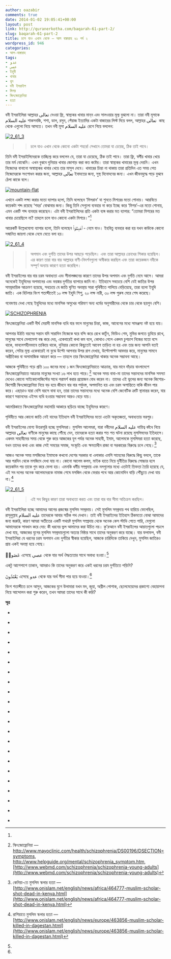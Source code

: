 ```yaml
---
author: oazabir
comments: true
date: 2014-01-02 19:05:41+00:00
layout: post
link: http://quranerkotha.com/baqarah-61-part-2/
slug: baqarah-61-part-2
title: চলে যাও এখান থেকে — আল বাক্বারাহ ৬১ পর্ব ২
wordpress_id: 946
categories:
- আল-বাক্বারাহ
tags:
- عدو
- عصي
- ইহুদী
- খাবার
- খুন
- বনী ইসরাইল
- মিশর
- স্কিৎজোফ্রেনিয়া
- হত্যা
---
```


বনী ইসরাইলিরা আল্লাহর تعالى দেওয়া ফ্রি, স্বাস্থ্যকর খাবার মান্‌ন এবং সালওয়ার মূল্য বুঝলো না। তারা নবী মূসাকে عليه السلام শাকসবজি, শশা, ডাল, রসুন, পেঁয়াজ ইত্যাদির একটা বাজারের লিস্ট দিয়ে বলল, আল্লাহর تعالى  কাছ থেকে এগুলো নিয়ে আসতে। তখন নবী মূসা عليه السلام রেগে গিয়ে বললেন:




[![2_61_3](http://quranerkotha.com/wp-content/uploads/2013/12/2_61_3-e1388525297306.png)](http://quranerkotha.com/wp-content/uploads/2013/12/2_61_3-e1388525297306.png)





<blockquote>

> 
> চলে যাও এখান থেকে কোনো একটা শহরে! সেখানে তোমরা যা চেয়েছ, ঠিক তাই পাবে।
> 
> 
</blockquote>




তিনি বনী ইসরাইলিদেরকে তাচ্ছিল্য করে বললেন যে, তারা যা চেয়েছে, ঠিক তাই পাবে। তারা ফ্রি, স্বর্গীয় খাবার খেয়ে তার মর্ম বোঝেনি। এখন বুঝবে দুনিয়ার খাবার জোগাড় করা কত কষ্টের। তারা স্বাস্থ্যকর খাবারের মূল্য দেয়নি। এখন নিজেদের বানানো অস্বাস্থ্যকর খাবার খেয়ে তার মাসুল দেবে। খাবারের চিন্তা না থাকায় তারা প্রতিদিন এত সময় পেত নিজেদেরকে সংশোধন করার জন্য, আল্লাহর تعالى ইবাদতের জন্য, সুস্থ বিনোদনের জন্য। এখন জীবনযুদ্ধে পড়ে বুঝবে ঠেলা কাকে বলে।<!-- more -->




[![mountain-flat](http://quranerkotha.com/wp-content/uploads/2013/12/mountain-flat.jpg)](http://quranerkotha.com/wp-content/uploads/2013/12/mountain-flat.jpg)




এখানে একটা লক্ষ্য করার মতো ব্যাপার হলো, তিনি বলেছেন ‘মিসরান’ যা শুনতে মিশরের মতো শোনায়। আরবিতে কয়েকটা শব্দ রয়েছে ‘শহর’ বোঝাবার জন্য। কিন্তু তিনি সেগুলো ব্যবহার না করে ইচ্ছে করে ‘মিশর’-এর মতো শোনায়, এমন একটি শব্দ ব্যবহার করেছেন। এটা বনী ইসরাইলিদের প্রতি একটা ব্যঙ্গ করার মত ব্যাপার: “তোমরা মিশরের মত খাবার চেয়েছিলে না? তাহলে চলে যাও কোনো একটা মিশরে।”[^১]




আরেকটি উল্লেখযোগ্য ব্যাপার হলো, তিনি বলেছেন ٱهْبِطُوا۟ - নেমে যাও। ইহবিতু ব্যবহার করা হয় যখন কাউকে কোনো সন্মানিত জায়গা থেকে নেমে যেতে বলা হয়।
[^^২]: আদমকে عليه السلام আল্লাহ تعالى ইহবিতু বলে নেমে যেতে বলেছিলেন। শয়তানকেও তিনি ইহবিতু বলে নেমে যেতে বলেছিলেন। এটি একটি অপমানকর নির্দেশ। অনেকটা “বের হও এখান থেকে, তুমি এর যোগ্য নও” – এই ধরনের নির্দেশ।
[^১]: 




[![2_61_4](http://quranerkotha.com/wp-content/uploads/2013/12/2_61_4.png)](http://quranerkotha.com/wp-content/uploads/2013/12/2_61_4.png)





<blockquote>

> 
> অপমান এবং দুর্গতি তাদের উপর আছড়ে পড়েছিল। এবং তারা আল্লাহর ক্রোধের শিকার হয়েছিল। এর কারণ তারা বার বার আল্লাহর বাণী-নিদর্শনগুলো অস্বীকার করছিল এবং তারা কয়েকজন নবীকে সম্পূর্ণ অন্যায় কারণে হত্যা করেছিল।
> 
> 
</blockquote>




বনী ইসরাইলের বার বার চরম অবাধ্যতা এবং সীমালঙ্ঘনের কারণে তাদের উপর অপমান এবং দুর্গতি নেমে আসে। আমরা অনেকেই ইহুদিদের অপমানের এবং ভয়ঙ্কর দুর্গতির ব্যাপারে জানি না। ইতিহাসে সবচেয়ে বেশি যেই জাতির উপর সাম্প্রদায়িক আক্রমণ হয়েছে, সবচেয়ে যে জাতি ঘৃণিত অবস্থায় সারা পৃথিবীতে পালিয়ে বেড়িয়েছে, তারা হলো ইহুদি জাতি। এক হিটলার বিংশ শতাব্দীতেই ১০ লক্ষ ইহুদি শিশু, ২০ লক্ষ নারী, ৩০ লক্ষ পুরুষ মেরে শেষ করেছে।
[^^১৪]: ইতিহাসে এরচেয়ে বর্বর গণহত্যা আর একটিও নেই, এবং আমরা মুসলিমরা এই ঘটনার প্রতি চরম ঘৃণা প্রদর্শন করি। কু’রআন কোনোভাবেই নিরীহ মানুষ হত্যা সমর্থন করে না, এমনকি সেটা সশস্ত্র জিহাদের সময়ও নয়। সেটা যে ধর্মের মানুষই হোক না কেন।[^১৩]




গবেষণায় দেখা গেছে ইহুদিদের মধ্যে মানসিক অসুখের পরিমাণ অন্য ধর্মের অনুসারীদের থেকে চার থেকে ছয়গুন বেশি।
[^^১৫]: শুধু তাই নয়, দেখা গেছে খ্রিস্টানদের তুলনায় চারগুণ বেশি ইহুদি মানুষ মানসিকভাবে ভারসাম্যহীন।
[^^১৫]: আমেরিকার জার্নাল অফ সাইকিয়াট্রি প্রকাশিত ডঃ আর্নল্ড এর একটি জার্নালে ভয়ঙ্কর সব গবেষণার ফলাফল প্রকাশ পেয়েছে। সেই জার্নাল অনুসারে আমেরিকায় মানসিকভাবে অসুস্থ মানুষের সংখ্যা ইহুদি জনসংখ্যা বৃদ্ধির সাথে আশংকাজনক হারে বেড়ে চলেছে।
[^^১৬]: তিনি বের করেছেন: ইহুদিদের মধ্যে স্কিৎজোফ্রেনিয়া অনেক বেশি এবং প্রতিটি ইহুদি সন্তান জেনেটিকভাবে স্কিৎজোফ্রেনিয়ার সম্ভাবনা নিয়ে জন্মায়।




[![SCHIZOPHRENIA](http://quranerkotha.com/wp-content/uploads/2013/12/SCHIZOPHRENIA.jpg)](http://quranerkotha.com/wp-content/uploads/2013/12/SCHIZOPHRENIA.jpg)




স্কিৎজোফ্রেনিয়া একটি দীর্ঘ মেয়াদী মানসিক ব্যধি যার ফলে মানুষের চিন্তা, কাজ, আবেগের মধ্যে সামঞ্জস্য নষ্ট হয়ে যায়।
[^^২১]: তখন মানুষ বাস্তবতা থেকে পালিয়ে নিজের কল্পনার জগতে ডুবে থাকতে চায়। সে আশেপাশের মানুষ এবং ঘটনাকে ভুলভাবে দেখে এবং তা থেকে ভুল সিদ্ধান্তে পৌঁছে গিয়ে অপ্রীতিকর প্রতিক্রিয়া দেখায়।[^২১]




আপনার উঠতি বয়সের সন্তান যদি সারাদিন নিজেকে ঘরে বন্দি করে রেখে কার্টুন, ভিডিও গেম, মুভির জগতে ডুবিয়ে রাখে, মানুষের সাথে মেলামেশা বন্ধ করে দেয়, একেবারেই কথা কম বলে, কোথাও গেলে একদম চুপচাপ নিজের মতো বসে থাকে, ভাবলেশহীনভাবে তাকিয়ে থাকে, দুনিয়ার কোনো কিছুতেই আবেগ তাড়িত না হয় এবং তার জন্য আপনি যতই করেন, সেটার মূল্য একেবারেই না বুঝে উল্টো আপনার উপর রাগ দেখায়, উল্টোপাল্টা আবদার করে, মানুষের সামনে অপ্রীতিকর বা অসামাজিক আচরণ করে — তাহলে তার স্কিৎজোফ্রেনিয়া থাকার অনেক সম্ভাবনা আছে।
[^^২১]: এর সাথে যদি তার মনে রাখার ক্ষমতা কমে যায়, কাজে মনোযোগ দিতে না পারে, পড়ালেখা খারাপ হতে থাকে, তাহলে তার স্কিৎজোফ্রেনিয়া যথেষ্ট এডভান্সড পর্যায়ে থাকার সম্ভাবনা অনেক বেশি।




আজকে পৃথিবীতে গড়ে প্রতি ১০০ জনের মধ্যে ১ জন স্কিৎজোফ্রেনিয়াতে আক্রান্ত, যার মানে দাঁড়ায় বাংলাদেশে স্কিৎজোফ্রেনিয়াতে আক্রান্ত মানুষের সংখ্যা ১৬ লাখ হতে পারে।[^২১] অনেক সময় বাবা-মা তাদের সন্তানদের মানসিক সমস্যা দেখেও কোনো সাইকোলোজিস্টের সাথে পরামর্শ করার প্রয়োজন বোধ করেন না। তাদের এই ভুলের জন্য অনেক কিশোর-কিশোরী স্কিৎজোফ্রেনিয়া নিয়ে বড় হয়ে জীবনে বার বার পর্যুদস্ত, অপমানিত হয় এবং চরম অশান্তিতে বাকি জীবন পার করে। এছাড়াও যারা বেশি বয়সে বাবা হন, তারা তাদের সন্তানদের মধ্যে অনেক বেশি জেনেটিক ত্রুটি স্থানান্তর করেন, যার কারণে সন্তানদের এইসব ব্যধি হওয়ার সম্ভাবনা আরও বেড়ে যায়।
[^^২২]: বিখ্যাত নেচার জার্নালের একটি গবেষণাপত্র অনুসারে একজন ৩৬ বছর বয়েসি বাবা, একজন ২০ বছর বয়েসি বাবার থেকে দুই গুন বেশি জেনেটিক ত্রুটি তার সন্তানের মধ্যে দিয়ে দেন, যার কারণে এই ধরনের মানসিক সমস্যা হওয়ার ঝুঁকি অনেকাংশে বেড়ে যায়।[^২২]




আমেরিকাতে স্কিৎজোফ্রেনিয়া মহামারি আকারে ছড়িয়ে যাচ্ছে ইহুদিদের কারণে।
[^^১৬]: আরেকটি গবেষণায় দেখা গেছে ইহুদিদের মধ্যে ডিপ্রেশন এবং Dysthymia নামের একটি ভয়ঙ্কর মানসিক ব্যধির পরিমাণ অন্যদের থেকে আশংকাজনক হারে বেশি।
[^^১৭]: একারণেই হয়ত ইহুদিদের মধ্যে অন্য ধর্মের অনুসারীদের প্রতি উৎপীড়ন এবং নির্যাতনের মনোভাব বেশি দেখা যায়।[^১৬]




পৃথিবীতে আর কোনো জাতি নেই যাদের ইতিহাস বনী ইসরাইলিদের মতো এতটা অকৃতজ্ঞতা, অবাধ্যতায় ভরপুর।
[^^৬]: তারা নৃশংসভাবে কয়েকজন নবীকে হত্যা করেছিল, যেমন নবী জাকারিয়াকে عليه السلام তারা পাথর মেরে হত্যা করেছিল।[^২]
[^৬]: নবী ইয়াহিয়ার عليه السلام মাথা কেটে তৎকালীন ইহুদি রাজার স্ত্রীকে একটা থালায় করে উপহার দিয়েছিল।
[^^৩]:  তারা ভেবেছিল নবী ঈসাকে عليه السلام তারা হত্যা করেছে, কিন্তু তাকে আল্লাহ تعالى সুকৌশলে তুলে নেন। তারা মনে করত যে, শুধুমাত্র তারাই হবে আল্লাহর تعالى মনোনিত একমাত্র ধর্মপ্রচারক জাতি এবং নবীরা عليه السلام শুধুমাত্র তাদের বংশেই জন্মাবে।
[^^৮]: তারা নিজেদেরকে পৃথিবীতে একমাত্র আল্লাহর تعالى ধর্মের বাহক মনে করত। এই অন্ধবিশ্বাস থেকে তারা নবী মুহাম্মাদকেও عليه السلام অস্বীকার করেছিল। এমনকি আজও অনেক সনাতন ইহুদিরা এই একই বিশ্বাস করে। তাদের বংশের বাইরে কেউ ইহুদি ধর্ম গ্রহণ করতে পারে না। যদি করেও, তাকে তারা একজন ইহুদি বংশের সমান অধিকার দেয় না।
[^^৮]: ধর্ম তাদের কাছে একটি বংশগত অধিকার। তারা মনে করে আল্লাহর تعالى সাথে তাদের বিশেষ সম্পর্ক আছে: প্রত্যেক ইহুদিকে তিনি জান্নাতের টিকেট দিয়ে রেখেছেন।[^৩]




বনী ইসরাইলের যোগ্য উত্তরসূরি হচ্ছে মুসলিমরা। মুসলিম আলেমরা, যারা নবীদের عليه السلام দায়িত্ব কাঁধে নিয়ে আল্লাহর تعالى বাণীকে মানুষের কাছে পৌঁছে দেন, তাদেরকে হত্যা করার শত শত ঘটনা রয়েছে মুসলিমদের ইতিহাসে। একদম সাহাবীদের সময় থেকে শুরু করে আজকের যুগ পর্যন্ত অনেক সাহাবী, ইমাম, আলেমকে মুসলিমরা হত্যা করেছে, যখন তাদের কথা এবং কাজ সেই সময়ের সমাজ, সংস্কৃতি এবং ক্ষমতাধীন রাজা বা সরকারের বিরুদ্ধে চলে গেছে।[^১০]




আজও অনেক সময় মসজিদের ইমামকে কখনো দেশের সরকার বা এলাকার এমপি সাহেবের বিরুদ্ধে কিছু বললে, তাকে আর পরদিন থেকে মসজিদে দেখা যায় না। কোনো আলেম কলম, মাইক হাতে নিয়ে দুর্নীতির বিরুদ্ধে সোচ্চার হলে কয়েকদিন পর তাকে গুম করে ফেলা হয়। এমনকি ধর্মীয় সম্প্রদায় এবং দলগুলোর মধ্যে এতটাই তিক্ততা তৈরি হয়েছে যে, এই সব দলের অনেক আলেমদেরকে নামাজ শেষে মসজিদ থেকে ফেরার পথে আর কোনোদিন বাড়ি পৌঁছুতে দেখা যায় না।[^১১]




[![2_61_5](http://quranerkotha.com/wp-content/uploads/2013/12/2_61_5.png)](http://quranerkotha.com/wp-content/uploads/2013/12/2_61_5.png)





<blockquote>

> 
> এই সব কিছুর কারণ তারা অবাধ্যতা করত এবং তারা বার বার সীমা অতিক্রম করছিল।
> 
> 
</blockquote>




বনী ইসরাইলিরা হচ্ছে আমাদের আগের প্রজন্মের মুসলিম সম্প্রদায়। সেই মুসলিম সম্প্রদায় পথ হারিয়ে ফেলেছিল, রাসূলুল্লাহ عليه السلام তাদেরকে আবার সঠিক পথ দেখান। তাই বনী ইসরাইলের ইতিহাস ঠিকমতো বোঝা আমাদের জন্য জরুরি, কারণ আমরা অতীতের একটি পথভ্রষ্ট মুসলিম সম্প্রদায় থেকে অনেক কেস স্টাডি পেতে পারি, যেগুলো আমাদেরকে সাবধান করে দেয়: কী ধরনের ভুল আমাদের করা উচিত নয়। কু’রআনে বনী ইসরাইলের আয়াতগুলো পড়লে দেখা যায়, আজকের যুগের মুসলিম সম্প্রদায়গুলো অত্যন্ত নিষ্ঠার সাথে তাদের অনুকরণ করে যাচ্ছে। যার ফলাফল, বনী ইসরাইলিরা যে ধরনের চরম অপমান এবং দুর্গতির স্বীকার হয়েছিল, আজকে চারিদিকে তাকিয়ে দেখুন, মুসলিম জাতিরও প্রায় একই অবস্থা হয়ে গেছে।




عَصَوا۟ এসেছে عصي থেকে যার অর্থ ঔদ্ধত্যতার সাথে অবাধ্য হওয়া।[^১]
[^১৯]: “তুমি আমাকে যা করতে বলস, আমি সেটা করব না! কী করবা তুমি আমাকে?” — এই ধরনের ঔদ্ধত্যপূর্ণ আচরণ হচ্ছে আ'সা। আ'সা এর লক্ষণ হচ্ছে: ক্ষমতাসীন কাউকে ঘৃণা করা, কারণ আমাদেরকে তার কথামতো চলতে হবে। যেমন: পুলিশকে আমরা অনেকেই ঘৃণা করি, কারণ পুলিশের ভয়ে আমাদের অনেক নিয়ম মেনে চলতে হয়। স্কুলে শিক্ষককে ঘৃণা করি, কারণ তার বাধ্য হয়ে চলতে হয়। বাসায় বাবা-মার প্রতি একধরনের রাগ থাকে, কারণ আমাদেরকে তাদের অধীনে থাকতে হয়। একইভাবে আল্লাহ تعالى এবং নবীর عليه السلام প্রতি মানুষের এক ধরনের ঔদ্ধত্যতার সাথে অবাধ্যতার মানসিকতা থাকে, কারণ তাদের আদেশ আমাদেরকে মানতে হয়, আমরা ইচ্ছা করলেই যা খুশি তাই করতে পারি না। এই ধরনের ঔদ্ধত্যতার সাথে বার বার অবাধ্য হওয়ার কারণেই বনী ইসরাইলের উপর চরম দুর্গতি নেমে এসেছিল।




একটু আশেপাশে তাকান, আমরাও কি তাদের অনুকরণ করে একই ধরনের চরম দুর্গতিতে পড়িনি?




يَعْتَدُونَ এসেছে عدو থেকে যার অর্থ সীমা পার হয়ে যাওয়া।[^১]
[^১৮]: বনী ইসরাইলের কাছে নবীরা ছিল বিরক্তিকর ব্যাপার, কারণ নবীদের عليه السلام কারণে তারা যা খুশি তাই করতে পারত না। নবীরা عليه السلام এসে তাদেরকে অন্যায়, অসভ্য আচরণ থেকে দূরে থাকতে বলতেন, আর তারা নবীদেরকে عليه السلام ধরে এনে প্রহার করত, এমনকি কয়েকজনকে হত্যাও করেছিল। এভাবে তারা একবার, দুইবার নয় বহু বার সীমা অতিক্রম করেছিল।




বিংশ শতাব্দীতে চলে আসুন, আজকের যুগে উলামারা যখন মদ, জুয়া, অশ্লীল পোশাক, ছেলেমেয়েদের প্রকাশ্যে বেহায়াপনা নিয়ে আন্দোলন করা শুরু করেন, তখন আমরা তাদের সাথে কী করি?




**সূত্র**






	
  * 
[^১]: নওমান আলি খানের সূরা বাকারাহ এর উপর লেকচার।

	
  * 
[^২]: ম্যাসেজ অফ দা কু’রআন — মুহাম্মাদ আসাদ।

	
  * 
[^৩]: তাফহিমুল কু’রআন — মাওলানা মাওদুদি।

	
  * 
[^৪]: মা’রিফুল কু’রআন — মুফতি শাফি উসমানী।

	
  * 
[^৫]: মুহাম্মাদ মোহার আলি — A Word for Word Meaning of The Quran

	
  * 
[^৬]: সৈয়দ কুতব — In the Shade of the Quran

	
  * 
[^৭]: তাদাব্বুরে কু’রআন — আমিন আহসান ইসলাহি।

	
  * 
[^৮]: তাফসিরে তাওযীহুল কু’রআন — মুফতি তাক্বি উসমানী।

	
  * 
[^৯]: বায়ান আল কু’রআন — ড: ইসরার আহমেদ।

	
  * 
[^১০]: কেনিয়া-তে মুসলিম স্কলার হত্যা — [http://www.onislam.net/english/news/africa/464777-muslim-scholar-shot-dead-in-kenya.html](http://www.onislam.net/english/news/africa/464777-muslim-scholar-shot-dead-in-kenya.html)

	
  * 
[^১১]: রাশিয়াতে মুসলিম স্কলার হত্যা — [http://www.onislam.net/english/news/europe/463856-muslim-scholar-killed-in-dagestan.html](http://www.onislam.net/english/news/europe/463856-muslim-scholar-killed-in-dagestan.html)

	
  * 
[^১২]: চট্টগ্রামে ইমাম খুন — [http://www.ittefaq.com.bd/index.php?ref=MjBfMTFfMThfMTNfMF8wXzNfODY1MTY=](http://www.ittefaq.com.bd/index.php?ref=MjBfMTFfMThfMTNfMF8wXzNfODY1MTY=)

	
  * 
[^১৩]: জিহাদের শর্ত এবং নিয়ম — [http://www.onislam.net/english/ask-the-scholar/international-relations-and-jihad/jihad-rulings-and-regulations/174988-jihad-its-true-meaning-and-purpose.html?Regulations=](http://www.onislam.net/english/ask-the-scholar/international-relations-and-jihad/jihad-rulings-and-regulations/174988-jihad-its-true-meaning-and-purpose.html?Regulations=)

	
  * 
[^১৪]: হিটলারের ইহুদি গণহত্যা — [http://en.wikipedia.org/wiki/The_Holocaust](http://en.wikipedia.org/wiki/The_Holocaust)

	
  * 
[^১৫]: ইহুদিদের মধ্যে বংশগত মানসিক বিকৃতি — [http://www.jewishencyclopedia.com/articles/8123-insanity](http://www.jewishencyclopedia.com/articles/8123-insanity)

	
  * 
[^১৬]: আমেরিকার জার্নাল অফ সাইকিয়াট্রির রিপোর্ট — [http://globalfire.tv/nj/03en/jews/schizo.htm](http://globalfire.tv/nj/03en/jews/schizo.htm), Jewish Standard Article — [http://jstandard.com/index.php/content/item/schizophrenia_research_and_the_jews](http://jstandard.com/index.php/content/item/schizophrenia_research_and_the_jews)

	
  * 
[^১৭]: Dr. P. P. Yeung, S. Greenwald. “Jewish Americans and mental health: results of the NIMH Epidemiologic Catchment Area Study” [http://link.springer.com/article/10.1007%2FBF00788901](http://link.springer.com/article/10.1007%2FBF00788901)

	
  * 
[^১৮]: عدو — [http://ejtaal.net/aa/img/br/6/br-0631.png](http://ejtaal.net/aa/img/br/6/br-0631.png)

	
  * 
[^১৯]: عصي — [http://ejtaal.net/aa/img/br/6/br-0651.png](http://ejtaal.net/aa/img/br/6/br-0651.png)

	
  * 
[^২০]: মান্‌ন শব্দের বিস্তারিত অর্থ — [http://ejtaal.net/aa/img/br/9/br-0924.png](http://ejtaal.net/aa/img/br/9/br-0924.png)

	
  * 
[^২১]: স্কিৎজোফ্রেনিয়া — http://www.mayoclinic.com/health/schizophrenia/DS00196/DSECTION=symptoms, http://www.helpguide.org/mental/schizophrenia_symptom.htm, [http://www.webmd.com/schizophrenia/schizophrenia-young-adults](http://www.webmd.com/schizophrenia/schizophrenia-young-adults)

	
  * 
[^২২]: বয়স্ক বাবার কারণে সন্তানের জেনেটিক ত্রুটি — [http://www.nature.com/news/fathers-bequeath-more-mutations-as-they-age-1.11247](http://www.nature.com/news/fathers-bequeath-more-mutations-as-they-age-1.11247)


